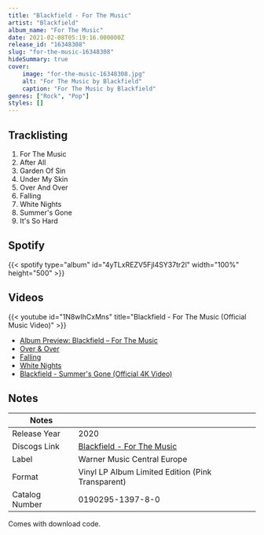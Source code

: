 ```yaml
---
title: "Blackfield - For The Music"
artist: "Blackfield"
album_name: "For The Music"
date: 2021-02-08T05:19:16.000000Z
release_id: "16348308"
slug: "for-the-music-16348308"
hideSummary: true
cover:
    image: "for-the-music-16348308.jpg"
    alt: "For The Music by Blackfield"
    caption: "For The Music by Blackfield"
genres: ["Rock", "Pop"]
styles: []
---
```


## Tracklisting
1. For The Music
2. After All
3. Garden Of Sin
4. Under My Skin
5. Over And Over
6. Falling
7. White Nights
8. Summer's Gone
9. It's So Hard


## Spotify
{{< spotify type="album" id="4yTLxREZV5Fjl4SY37tr2l" width="100%" height="500" >}}



## Videos
{{< youtube id="1N8wIhCxMns" title="Blackfield - For The Music (Official Music Video)" >}}
- [Album Preview: Blackfield – For The Music](https://www.youtube.com/watch?v=9wp8HV8S0cE)
- [Over & Over](https://www.youtube.com/watch?v=89kHkP9OJao)
- [Falling](https://www.youtube.com/watch?v=SMaDJlCKv2k)
- [White Nights](https://www.youtube.com/watch?v=qGCNYMxcB40)
- [Blackfield - Summer's Gone (Official 4K Video)](https://www.youtube.com/watch?v=iPpsVVBUPHo)

## Notes
| Notes          |             |
| ---------------| ----------- |
| Release Year   | 2020 |
| Discogs Link   | [Blackfield - For The Music](https://www.discogs.com/release/16348308-Blackfield-For-The-Music) |
| Label          | Warner Music Central Europe |
| Format         | Vinyl LP Album Limited Edition (Pink Transparent) |
| Catalog Number | 0190295-1397-8-0 |

Comes with download code.
